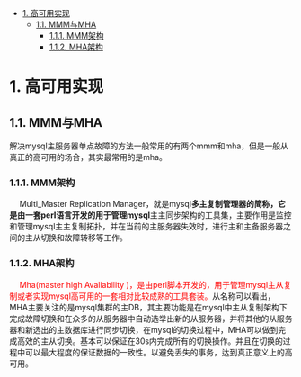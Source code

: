 
<!-- TOC -->

- [1. 高可用实现](#1-高可用实现)
    - [1.1. MMM与MHA](#11-mmm与mha)
        - [1.1.1. MMM架构](#111-mmm架构)
        - [1.1.2. MHA架构](#112-mha架构)

<!-- /TOC -->


# 1. 高可用实现

<!-- 

MySQL的高可用方案
https://blog.csdn.net/huanglu0314/article/details/124909230

五大常见的MySQL高可用方案
https://www.douban.com/note/706714492/
https://blog.csdn.net/yzj5208/article/details/81288436
https://blog.csdn.net/qq_39720208/article/details/102758662

-->

## 1.1. MMM与MHA 
<!-- 
MMM与MHA的区别
https://blog.csdn.net/LS19990712/article/details/103514624
-->
解决mysql主服务器单点故障的方法一般常用的有两个mmm和mha，但是一般从真正的高可用的场合，其实最常用的是mha。  

### 1.1.1. MMM架构  
&emsp; Multi_Master Replication Manager，就是mysql**多主复制管理器的简称，它是由一套perl语言开发的用于管理mysql**主主同步架构的工具集，主要作用是监控和管理mysql主主复制拓扑，并在当前的主服务器失效时，进行主和主备服务器之间的主从切换和故障转移等工作。  

### 1.1.2. MHA架构  
&emsp; <font color = "red">Mha(master high Avaliability )，是由perl脚本开发的，用于管理mysql主从复制或者实现mysql高可用的一套相对比较成熟的工具套装。</font>从名称可以看出，MHA主要关注的是mysql集群的主DB，其主要功能是在mysql中主从复制架构下完成故障切换和在众多的从服务器中自动选举出新的从服务器，并将其他的从服务器和新选出的主数据库进行同步切换，在mysql的切换过程中，MHA可以做到完成高效的主从切换。基本可以保证在30s内完成所有的切换操作。并且在切换的过程中可以最大程度的保证数据的一致性。以避免丢失的事务，达到真正意义上的高可用。  



  